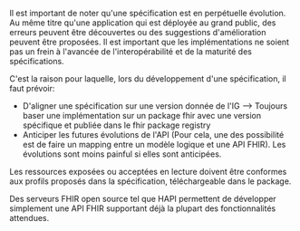 Il est important de noter qu'une spécification est en perpétuelle évolution. Au même titre qu'une application qui est déployée au grand public, des erreurs peuvent être découvertes ou des suggestions d'amélioration peuvent être proposées. Il est important que les implémentations ne soient pas un frein à l'avancée de l'interopérabilité et de la maturité des spécifications.

C'est la raison pour laquelle, lors du développement d'une spécification, il faut prévoir:

* D'aligner une spécification sur une version donnée de l'IG --> Toujours baser une implémentation sur un package fhir avec une version spécifique et publiée dans le fhir package registry
* Anticiper les futures évolutions de l'API (Pour cela, une des possibilité est de faire un mapping entre un modèle logique et une API FHIR). Les évolutions sont moins painful si elles sont anticipées.

Les ressources exposées ou acceptées en lecture doivent être conformes aux profils proposés dans la spécification, téléchargeable dans le package.

Des serveurs FHIR open source tel que HAPI permettent de développer simplement une API FHIR supportant déjà la plupart des fonctionnalités attendues.

